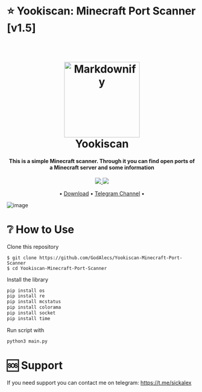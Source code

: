 # ⭐ Yookiscan: Minecraft Port Scanner [v1.5]

<h1 align="center">
  <br>
  <img src="https://github.com/GodAlecs/Yookiscan-Minecraft-Port-Scanner/blob/bd25320f749508258928004b973a986aa0dae850/img/logo.png" alt="Markdownify" width="200">
  <br>
  Yookiscan
  <br>
</h1>

<h4 align="center">This is a simple Minecraft scanner. Through it you can find open ports of a Minecraft server and some information</h4>

<p align="center">
  <a href="https://t.me/GodAlecs">
    <img src="https://img.shields.io/badge/🆘-Contact Me-red.svg?maxAge=2592000&amp;style=flat">
  </a>
  <a href="https://www.paypal.me/HyperlegacyBot">
    <img src="https://img.shields.io/badge/€-PayPal-orange.svg?maxAge=2592000&amp;style=flat">
  </a>
</p>

<p align="center">
  • <a href="https://github.com/GodAlecs/Yookiscan-Minecraft-Port-Scanner/releases">Download</a> •
  <a href="https://t.me/godalecsit">Telegram Channel</a> •
</p>

![image](https://user-images.githubusercontent.com/98915675/209789777-b372dde6-82b8-4c66-b745-abf265eb0aaa.png)

# ❔ How to Use
Clone this repository
```shell
$ git clone https://github.com/GodAlecs/Yookiscan-Minecraft-Port-Scanner
$ cd Yookiscan-Minecraft-Port-Scanner
```
Install the library
```python
pip install os
pip install re
pip install mcstatus
pip install colorama
pip install socket
pip install time
```
Run script with
```python
python3 main.py
```
# 🆘️ Support
If you need support you can contact me on telegram: https://t.me/sickalex
